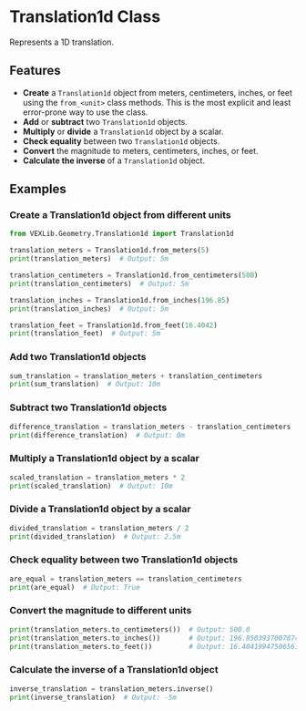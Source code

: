 # Translation1d Class

Represents a 1D translation.

## Features

- **Create** a `Translation1d` object from meters, centimeters, inches, or feet using the `from_<unit>` class methods. This is the most explicit and least error-prone way to use the class.
- **Add** or **subtract** two `Translation1d` objects.
- **Multiply** or **divide** a `Translation1d` object by a scalar.
- **Check equality** between two `Translation1d` objects.
- **Convert** the magnitude to meters, centimeters, inches, or feet.
- **Calculate the inverse** of a `Translation1d` object.

## Examples

### Create a Translation1d object from different units

```python
from VEXLib.Geometry.Translation1d import Translation1d

translation_meters = Translation1d.from_meters(5)
print(translation_meters)  # Output: 5m

translation_centimeters = Translation1d.from_centimeters(500)
print(translation_centimeters)  # Output: 5m

translation_inches = Translation1d.from_inches(196.85)
print(translation_inches)  # Output: 5m

translation_feet = Translation1d.from_feet(16.4042)
print(translation_feet)  # Output: 5m
```

### Add two Translation1d objects

```python
sum_translation = translation_meters + translation_centimeters
print(sum_translation)  # Output: 10m
```

### Subtract two Translation1d objects

```python
difference_translation = translation_meters - translation_centimeters
print(difference_translation)  # Output: 0m
```

### Multiply a Translation1d object by a scalar

```python
scaled_translation = translation_meters * 2
print(scaled_translation)  # Output: 10m
```

### Divide a Translation1d object by a scalar

```python
divided_translation = translation_meters / 2
print(divided_translation)  # Output: 2.5m
```

### Check equality between two Translation1d objects

```python
are_equal = translation_meters == translation_centimeters
print(are_equal)  # Output: True
```

### Convert the magnitude to different units

```python
print(translation_meters.to_centimeters())  # Output: 500.0
print(translation_meters.to_inches())       # Output: 196.8503937007874
print(translation_meters.to_feet())         # Output: 16.404199475065616
```

### Calculate the inverse of a Translation1d object

```python
inverse_translation = translation_meters.inverse()
print(inverse_translation)  # Output: -5m